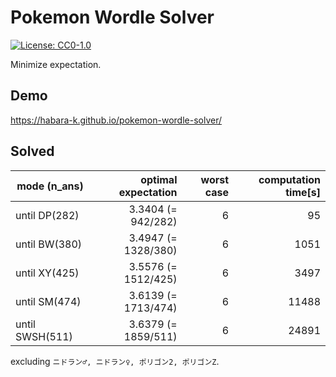 # Pokemon Wordle Solver

[![License: CC0-1.0](https://img.shields.io/badge/License-CC0_1.0-lightgrey.svg)](http://creativecommons.org/publicdomain/zero/1.0/)

Minimize expectation.

## Demo

https://habara-k.github.io/pokemon-wordle-solver/


## Solved

| mode (n_ans)   | optimal expectation | worst case | computation time[s] |
|----------------|--------------------:|-----------:|--------------------:|
| until DP(282)  | 3.3404 (= 942/282)  | 6          | 95                  |
| until BW(380)  | 3.4947 (= 1328/380) | 6          | 1051                |
| until XY(425)  | 3.5576 (= 1512/425) | 6          | 3497                |
| until SM(474)  | 3.6139 (= 1713/474) | 6          | 11488               |
| until SWSH(511)| 3.6379 (= 1859/511) | 6          | 24891               |

excluding `ニドラン♂, ニドラン♀, ポリゴン2, ポリゴンZ`.
